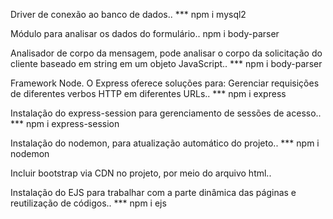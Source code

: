 Driver de conexão ao banco de dados..
*** npm i mysql2

Módulo para analisar os dados do formulário..
npm i body-parser

Analisador de corpo da mensagem, pode analisar o corpo da solicitação do cliente baseado em string em um objeto JavaScript..
*** npm i body-parser

Framework Node. O Express oferece soluções para: Gerenciar requisições de diferentes verbos HTTP em diferentes URLs..
*** npm i express

Instalação do express-session para gerenciamento de sessões de acesso..
*** npm i express-session

Instalação do nodemon, para atualização automático do projeto..
*** npm i nodemon

Incluir bootstrap via CDN no projeto, por meio do arquivo html..

Instalação do EJS para trabalhar com a parte dinâmica das páginas e reutilização de códigos..
*** npm i ejs


